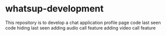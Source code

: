 # whatsup-development
This repository is to develop a chat application
profile page code
last seen code
hiding last seen
adding audio call feature
adding video call feature
